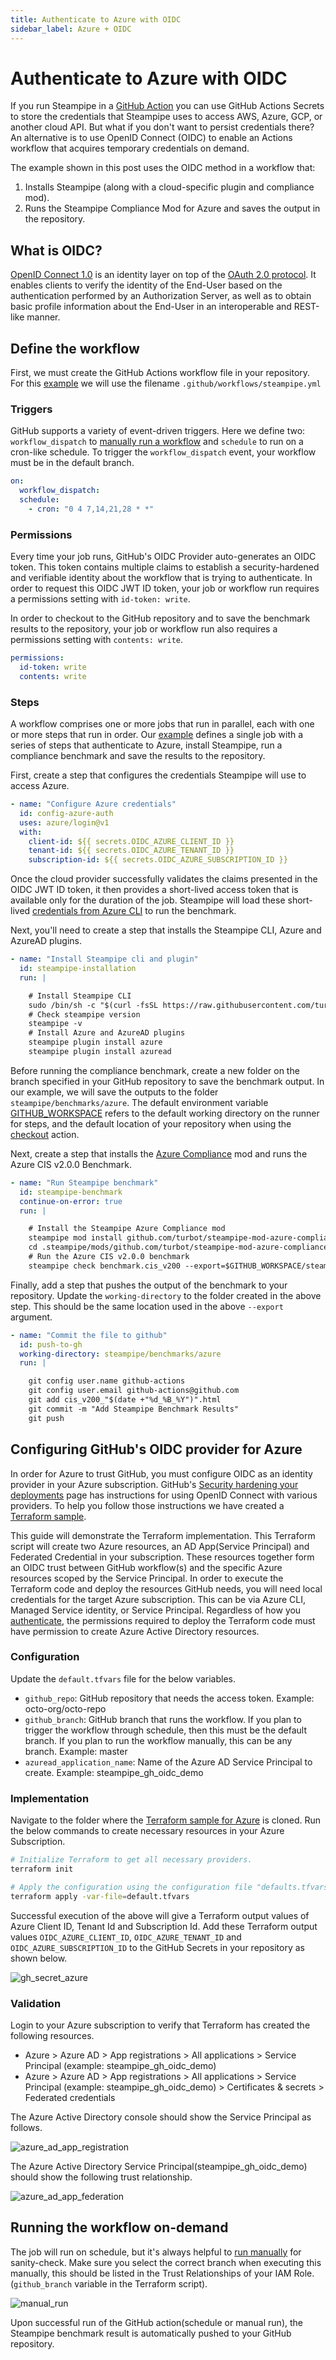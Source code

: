 ```yaml
---
title: Authenticate to Azure with OIDC
sidebar_label: Azure + OIDC
---
```


# Authenticate to Azure with OIDC

If you run Steampipe in a [GitHub Action](https://steampipe.io/docs/integrations/github_actions/installing_steampipe) you can use GitHub Actions Secrets to store the credentials that Steampipe uses to access AWS, Azure, GCP, or another cloud API. But what if you don't want to persist credentials there? An alternative is to use OpenID Connect (OIDC) to enable an Actions workflow that acquires temporary credentials on demand.

The example shown in this post uses the OIDC method in a workflow that:

1. Installs Steampipe (along with a cloud-specific plugin and compliance mod).
2. Runs the Steampipe Compliance Mod for Azure and saves the output in the repository.

## What is OIDC?

[OpenID Connect 1.0](https://openid.net/specs/openid-connect-core-1_0.html) is an identity layer on top of the [OAuth 2.0 protocol](https://www.rfc-editor.org/rfc/rfc6749). It enables clients to verify the identity of the End-User based on the authentication performed by an Authorization Server, as well as to obtain basic profile information about the End-User in an interoperable and REST-like manner.

## Define the workflow

First, we must create the GitHub Actions workflow file in your repository. For this [example](https://github.com/turbot/steampipe-samples/blob/main/all/github-actions-oidc/azure/steampipe-sample-azure-workflow.yml) we will use the filename `.github/workflows/steampipe.yml`

### Triggers

GitHub supports a variety of event-driven triggers. Here we define two: `workflow_dispatch` to [manually run a workflow](https://docs.github.com/en/actions/managing-workflow-runs/manually-running-a-workflow) and `schedule` to run on a cron-like schedule. To trigger the `workflow_dispatch` event, your workflow must be in the default branch.

```yaml
on:
  workflow_dispatch:
  schedule:
    - cron: "0 4 7,14,21,28 * *"
```

### Permissions

Every time your job runs, GitHub's OIDC Provider auto-generates an OIDC token. This token contains multiple claims to establish a security-hardened and verifiable identity about the workflow that is trying to authenticate. In order to request this OIDC JWT ID token, your job or workflow run requires a permissions setting with `id-token: write`.

In order to checkout to the GitHub repository and to save the benchmark results to the repository, your job or workflow run also requires a permissions setting with `contents: write`.

```yaml
permissions:
  id-token: write
  contents: write
```

### Steps

A workflow comprises one or more jobs that run in parallel, each with one or more steps that run in order. Our [example](https://github.com/turbot/steampipe-samples/blob/6d628286109daff33c0c58c62623d8cf9614b8a2/all/github-actions-oidc/azure/steampipe-sample-azure-workflow.yml#L14) defines a single job with a series of steps that authenticate to Azure, install Steampipe, run a compliance benchmark and save the results to the repository.

First, create a step that configures the credentials Steampipe will use to access Azure.

```yaml
- name: "Configure Azure credentials"
  id: config-azure-auth
  uses: azure/login@v1
  with:
    client-id: ${{ secrets.OIDC_AZURE_CLIENT_ID }}
    tenant-id: ${{ secrets.OIDC_AZURE_TENANT_ID }}
    subscription-id: ${{ secrets.OIDC_AZURE_SUBSCRIPTION_ID }}
```

Once the cloud provider successfully validates the claims presented in the OIDC JWT ID token, it then provides a short-lived access token that is available only for the duration of the job. Steampipe will load these short-lived [credentials from Azure CLI](https://hub.steampipe.io/plugins/turbot/azure#azure-cli) to run the benchmark.

Next, you'll need to create a step that installs the Steampipe CLI, Azure and AzureAD plugins.

```yaml
- name: "Install Steampipe cli and plugin"
  id: steampipe-installation
  run: |

    # Install Steampipe CLI
    sudo /bin/sh -c "$(curl -fsSL https://raw.githubusercontent.com/turbot/steampipe/main/install.sh)"
    # Check steampipe version
    steampipe -v
    # Install Azure and AzureAD plugins
    steampipe plugin install azure
    steampipe plugin install azuread
```

Before running the compliance benchmark, create a new folder on the branch specified in your GitHub repository to save the benchmark output. In our example, we will save the outputs to the folder `steampipe/benchmarks/azure`. The default environment variable [GITHUB_WORKSPACE](https://docs.github.com/en/actions/learn-github-actions/variables#default-environment-variables) refers to the default working directory on the runner for steps, and the default location of your repository when using the [checkout](https://github.com/actions/checkout) action.

Next, create a step that installs the [Azure Compliance](https://hub.steampipe.io/mods/turbot/azure_compliance) mod and runs the Azure CIS v2.0.0 Benchmark.

```yaml
- name: "Run Steampipe benchmark"
  id: steampipe-benchmark
  continue-on-error: true
  run: |

    # Install the Steampipe Azure Compliance mod
    steampipe mod install github.com/turbot/steampipe-mod-azure-compliance
    cd .steampipe/mods/github.com/turbot/steampipe-mod-azure-compliance*
    # Run the Azure CIS v2.0.0 benchmark
    steampipe check benchmark.cis_v200 --export=$GITHUB_WORKSPACE/steampipe/benchmarks/azure/cis_v200_"$(date +"%d_%B_%Y")".html --output=none
```

Finally, add a step that pushes the output of the benchmark to your repository. Update the `working-directory` to the folder created in the above step. This should be the same location used in the above `--export` argument.

```yaml
- name: "Commit the file to github"
  id: push-to-gh
  working-directory: steampipe/benchmarks/azure
  run: |

    git config user.name github-actions
    git config user.email github-actions@github.com
    git add cis_v200_"$(date +"%d_%B_%Y")".html
    git commit -m "Add Steampipe Benchmark Results"
    git push
```

## Configuring GitHub's OIDC provider for Azure

In order for Azure to trust GitHub, you must configure OIDC as an identity provider in your Azure subscription. GitHub's [Security hardening your deployments](https://docs.github.com/en/actions/deployment/security-hardening-your-deployments) page has instructions for using OpenID Connect with various providers. To help you follow those instructions we have created a [Terraform sample](https://github.com/turbot/steampipe-samples/tree/main/all/github-actions-oidc/azure).

This guide will demonstrate the Terraform implementation. This Terraform script will create two Azure resources, an AD App(Service Principal) and Federated Credential in your subscription. These resources together form an OIDC trust between GitHub workflow(s) and the specific Azure resources scoped by the Service Principal. In order to execute the Terraform code and deploy the resources GitHub needs, you will need local credentials for the target Azure subscription. This can be via Azure CLI, Managed Service identity, or Service Principal. Regardless of how you [authenticate](https://registry.terraform.io/providers/hashicorp/azurerm/latest/docs#authenticating-to-azure), the permissions required to deploy the Terraform code must have permission to create Azure Active Directory resources.

### Configuration

Update the `default.tfvars` file for the below variables.

* `github_repo`: GitHub repository that needs the access token. Example: octo-org/octo-repo
* `github_branch`: GitHub branch that runs the workflow. If you plan to trigger the workflow through schedule, then this must be the default branch. If you plan to run the workflow manually, this can be any branch. Example: master
* `azuread_application_name`: Name of the Azure AD Service Principal to create. Example: steampipe_gh_oidc_demo

### Implementation

Navigate to the folder where the [Terraform sample for Azure](https://github.com/turbot/steampipe-samples/tree/main/all/github-actions-oidc/azure) is cloned. Run the below commands to create necessary resources in your Azure Subscription.

```bash
# Initialize Terraform to get all necessary providers.
terraform init

# Apply the configuration using the configuration file "defaults.tfvars"
terraform apply -var-file=default.tfvars
```

Successful execution of the above will give a Terraform output values of Azure Client ID, Tenant Id and Subscription Id. Add these Terraform output values `OIDC_AZURE_CLIENT_ID`, `OIDC_AZURE_TENANT_ID` and `OIDC_AZURE_SUBSCRIPTION_ID` to the GitHub Secrets in your repository as shown below.

<div style={{"marginBottom":"2em","borderWidth":"thin", "borderStyle":"solid", "borderColor":"lightgray", "padding":"20px", "width":"90%"}}>
<img alt="gh_secret_azure" src="/images/docs/ci-cd-pipelines/oidc/azure_gh_secret.png" />
</div>

### Validation

Login to your Azure subscription to verify that Terraform has created the following resources.

* Azure > Azure AD > App registrations > All applications > Service Principal (example: steampipe_gh_oidc_demo)
* Azure > Azure AD > App registrations > All applications > Service Principal (example: steampipe_gh_oidc_demo) > Certificates & secrets > Federated credentials

The Azure Active Directory console should show the Service Principal as follows.
<div style={{"marginBottom":"2em","borderWidth":"thin", "borderStyle":"solid", "borderColor":"lightgray", "padding":"20px", "width":"90%"}}>
<img alt="azure_ad_app_registration" src="/images/docs/ci-cd-pipelines/oidc/azure_ad_app_registration.png" />
</div>

The Azure Active Directory Service Principal(steampipe_gh_oidc_demo) should show the following trust relationship.
<div style={{"marginBottom":"2em","borderWidth":"thin", "borderStyle":"solid", "borderColor":"lightgray", "padding":"20px", "width":"90%"}}>
<img alt="azure_ad_app_federation" src="/images/docs/ci-cd-pipelines/oidc/azure_ad_app_federation.png" />
</div>

## Running the workflow on-demand

The job will run on schedule, but it's always helpful to [run manually](https://docs.github.com/en/actions/managing-workflow-runs/manually-running-a-workflow) for sanity-check. Make sure you select the correct branch when executing this manually, this should be listed in the Trust Relationships of your IAM Role. (`github_branch` variable in the Terraform script).

<div style={{"marginBottom":"2em","borderWidth":"thin", "borderStyle":"solid", "borderColor":"lightgray", "padding":"20px", "width":"90%"}}>
<img alt="manual_run" src="/images/docs/ci-cd-pipelines/oidc/azure_manual_run.png" />
</div>

Upon successful run of the GitHub action(schedule or manual run), the Steampipe benchmark result is automatically pushed to your GitHub repository.
